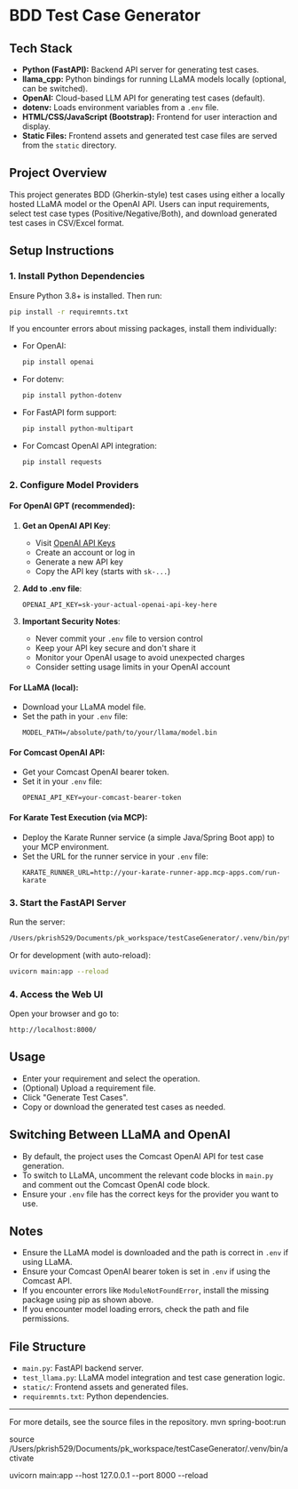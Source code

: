 # BDD Test Case Generator

## Tech Stack

- **Python (FastAPI):** Backend API server for generating test cases.
- **llama_cpp:** Python bindings for running LLaMA models locally (optional, can be switched).
- **OpenAI:** Cloud-based LLM API for generating test cases (default).
- **dotenv:** Loads environment variables from a `.env` file.
- **HTML/CSS/JavaScript (Bootstrap):** Frontend for user interaction and display.
- **Static Files:** Frontend assets and generated test case files are served from the `static` directory.

## Project Overview

This project generates BDD (Gherkin-style) test cases using either a locally hosted LLaMA model or the OpenAI API. Users can input requirements, select test case types (Positive/Negative/Both), and download generated test cases in CSV/Excel format.

## Setup Instructions


### 1. Install Python Dependencies

Ensure Python 3.8+ is installed. Then run:

```sh
pip install -r requiremnts.txt
```

If you encounter errors about missing packages, install them individually:

- For OpenAI:
	```sh
	pip install openai
	```
- For dotenv:
	```sh
	pip install python-dotenv
	```
- For FastAPI form support:
	```sh
	pip install python-multipart
	```
- For Comcast OpenAI API integration:
	```sh
	pip install requests
	```

### 2. Configure Model Providers

#### For OpenAI GPT (recommended):
1. **Get an OpenAI API Key**:
   - Visit [OpenAI API Keys](https://platform.openai.com/api-keys)
   - Create an account or log in
   - Generate a new API key
   - Copy the API key (starts with `sk-...`)

2. **Add to .env file**:
   ```env
   OPENAI_API_KEY=sk-your-actual-openai-api-key-here
   ```

3. **Important Security Notes**:
   - Never commit your `.env` file to version control
   - Keep your API key secure and don't share it
   - Monitor your OpenAI usage to avoid unexpected charges
   - Consider setting usage limits in your OpenAI account

#### For LLaMA (local):
- Download your LLaMA model file.
- Set the path in your `.env` file:
	```
	MODEL_PATH=/absolute/path/to/your/llama/model.bin
	```

#### For Comcast OpenAI API:
- Get your Comcast OpenAI bearer token.
- Set it in your `.env` file:
	```
	OPENAI_API_KEY=your-comcast-bearer-token
	```

#### For Karate Test Execution (via MCP):
- Deploy the Karate Runner service (a simple Java/Spring Boot app) to your MCP environment.
- Set the URL for the runner service in your `.env` file:
  ```
  KARATE_RUNNER_URL=http://your-karate-runner-app.mcp-apps.com/run-karate
  ```

### 3. Start the FastAPI Server

Run the server:

```sh
/Users/pkrish529/Documents/pk_workspace/testCaseGenerator/.venv/bin/python main.py
```

Or for development (with auto-reload):

```sh
uvicorn main:app --reload
```

### 4. Access the Web UI

Open your browser and go to:

```
http://localhost:8000/
```

## Usage


- Enter your requirement and select the operation.
- (Optional) Upload a requirement file.
- Click "Generate Test Cases".
- Copy or download the generated test cases as needed.

## Switching Between LLaMA and OpenAI

- By default, the project uses the Comcast OpenAI API for test case generation.
- To switch to LLaMA, uncomment the relevant code blocks in `main.py` and comment out the Comcast OpenAI code block.
- Ensure your `.env` file has the correct keys for the provider you want to use.

## Notes

- Ensure the LLaMA model is downloaded and the path is correct in `.env` if using LLaMA.
- Ensure your Comcast OpenAI bearer token is set in `.env` if using the Comcast API.
- If you encounter errors like `ModuleNotFoundError`, install the missing package using pip as shown above.
- If you encounter model loading errors, check the path and file permissions.

## File Structure

- `main.py`: FastAPI backend server.
- `test_llama.py`: LLaMA model integration and test case generation logic.
- `static/`: Frontend assets and generated files.
- `requiremnts.txt`: Python dependencies.

---

For more details, see the source files in the repository.
mvn spring-boot:run      

 source /Users/pkrish529/Documents/pk_workspace/testCaseGenerator/.venv/bin/activate

 uvicorn main:app --host 127.0.0.1 --port 8000 --reload
 